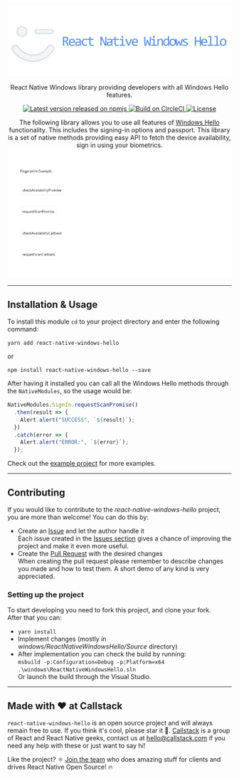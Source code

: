 <p align="center">
  <img src=".github/Resources/Logo-README.png"/>
</p>
<p align="center">
    React Native Windows library providing developers with all Windows Hello features.
</p>
<p align="center">
    <a href="https://www.npmjs.com/package/react-native-windows-hello">
        <img src="https://img.shields.io/npm/v/react-native-windows-hello.svg" alt="Latest version released on npmjs" />
    </a>
    <a href="https://app.circleci.com/pipelines/github/callstack-internal/react-native-windows-hello?branch=main">
        <img src="https://circleci.com/gh/callstack-internal/react-native-windows-hello/tree/main.svg?style=shield&circle-token=a33ea7456d30188df4b5344e26c9a47ea535c376" alt="Build on CircleCI" />
    </a>
    <a href="https://github.com/callstack-internal/react-native-windows-hello/blob/main/LICENSE.md">
        <img src="https://img.shields.io/npm/l/react-native-windows-hello.svg" alt="License" />
    </a>
</p>


<p align="center">
    The following library allows you to use all features of <a href="https://support.microsoft.com/en-us/windows/sign-in-to-your-microsoft-account-with-windows-hello-or-a-security-key-800a8c01-6b61-49f5-0660-c2159bea4d84#WindowsVersion=Windows_10">Windows Hello</a> functionality. This includes the signing-in options and passport.
    This library is a set of native methods providing easy API to fetch the device availability, sign in using your biometrics.
    <img src=".github/Resources/RNW-Hello-FullExample.gif"/>
</p>

---

## Installation & Usage

To install this module `cd` to your project directory and enter the following command:
```
yarn add react-native-windows-hello
```
or
```
npm install react-native-windows-hello --save
```

After having it installed you can call all the Windows Hello methods through the `NativeModules`, so the usage would be:
```javascript
NativeModules.SignIn.requestScanPromise()
  .then(result => {
    Alert.alert("SUCCESS", `${result}`);
  })
  .catch(error => {
    Alert.alert("ERROR:", `${error}`);
  });
```

Check out the [example project](example) for more examples.

---

## Contributing

If you would like to contribute to the *react-native-windows-hello* project, you are more than welcome!
You can do this by:
* Create an [Issue](https://github.com/callstack/react-native-windows-hello/issues/new) and let the author handle it
<br/>Each issue created in the [Issues section](https://github.com/callstack/react-native-windows-hello/issues) gives a chance of improving the project and make it even more useful.
* Create the [Pull Request](https://github.com/callstack/react-native-windows-hello/compare) with the desired changes
<br/>When creating the pull request please remember to describe changes you made and how to test them. A short demo of any kind is very appreciated.

### Setting up the project

To start developing you need to fork this project, and clone your fork.
<br/>After that you can:
* `yarn install`
* Implement changes (mostly in *windows/ReactNativeWindowsHello/Source* directory)
* After implementation you can check the build by running:
<br/>`msbuild -p:Configuration=Debug -p:Platform=x64 .\windows\ReactNativeWindowsHello.sln`
<br/>Or launch the build through the Visual Studio.

---

## Made with ❤️ at Callstack

`react-native-windows-hello` is an open source project and will always remain free to use. If you think it's cool, please star it 🌟. [Callstack](https://callstack.com/) is a group of React and React Native geeks, contact us at [hello@callstack.com](mailto:hello@callstack.com) if you need any help with these or just want to say hi!

Like the project? ⚛️ [Join the team](https://callstack.com/careers) who does amazing stuff for clients and drives React Native Open Source! 🔥
